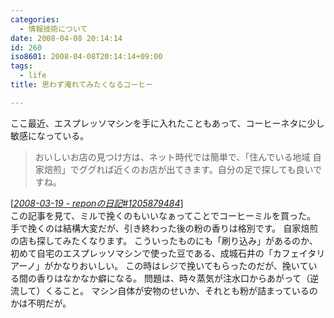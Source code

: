 ```yaml
---
categories:
  - 情報技術について
date: 2008-04-08 20:14:14
id: 260
iso8601: 2008-04-08T20:14:14+09:00
tags:
  - life
title: 思わず淹れてみたくなるコーヒー

---
```


ここ最近、エスプレッソマシンを手に入れたこともあって、コーヒーネタに少し敏感になっている。
<blockquote cite="http://d.hatena.ne.jp/repon/20080319#1205879484" title="Source: 2008-03-19 - reponの日記#1205879484; Accessed Date: 3/19/2008" class="blockquote">
  <p>おいしいお店の見つけ方は、ネット時代では簡単で、「住んでいる地域 自家焙煎」でググれば近くのお店が出てきます。自分の足で探しても良いですね。</p>
</blockquote>
<div class="cite"> [<cite><a href="http://d.hatena.ne.jp/repon/20080319#1205879484">2008-03-19 - reponの日記#1205879484</a></cite>] </div>
この記事を見て、ミルで挽くのもいいなぁってことでコーヒーミルを買った。
手で挽くのは結構大変だが、引き終わった後の粉の香りは格別です。
自家焙煎の店も探してみたくなります。
こういったものにも「刷り込み」があるのか、初めて自宅のエスプレッソマシンで使った豆である、成城石井の「カフェイタリアーノ」がかなりおいしい。
この時はレジで挽いてもらったのだが、挽いている間の香りはなかなか癖になる。
問題は、時々蒸気が注水口からあがって（逆流して）くること。
マシン自体が安物のせいか、それとも粉が詰まっているのかは不明だが。
